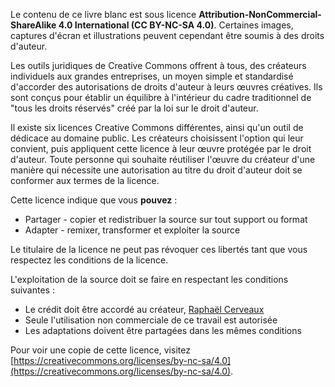 Le contenu de ce livre blanc est sous licence **Attribution-NonCommercial-ShareAlike 4.0 International (CC BY-NC-SA 4.0)**. Certaines images, captures d'écran et illustrations peuvent cependant être soumis à des droits d'auteur.

Les outils juridiques de Creative Commons offrent à tous, des créateurs individuels aux grandes entreprises, un moyen simple et standardisé d'accorder des autorisations de droits d'auteur à leurs œuvres créatives. Ils sont conçus pour établir un équilibre à l'intérieur du cadre traditionnel de "tous les droits réservés" créé par la loi sur le droit d'auteur.

Il existe six licences Creative Commons différentes, ainsi qu'un outil de dédicace au domaine public. Les créateurs choisissent l'option qui leur convient, puis appliquent cette licence à leur œuvre protégée par le droit d'auteur. Toute personne qui souhaite réutiliser l'œuvre du créateur d'une manière qui nécessite une autorisation au titre du droit d'auteur doit se conformer aux termes de la licence.

Cette licence indique que vous **pouvez** :

- Partager - copier et redistribuer la source sur tout support ou format
- Adapter - remixer, transformer et exploiter la source

Le titulaire de la licence ne peut pas révoquer ces libertés tant que vous respectez les conditions de la licence.

L'exploitation de la source doit se faire en respectant les conditions suivantes :

- Le crédit doit être accordé au créateur, [Raphaël Cerveaux](https://crvx.fr/)
- Seule l'utilisation non commerciale de ce travail est autorisée
- Les adaptations doivent être partagées dans les mêmes conditions

Pour voir une copie de cette licence, visitez [https://creativecommons.org/licenses/by-nc-sa/4.0](https://creativecommons.org/licenses/by-nc-sa/4.0).
